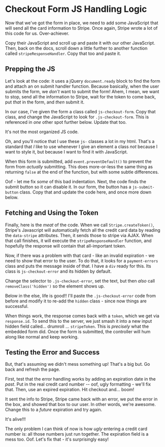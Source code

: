 # Checkout Form JS Handling Logic

Now that we've got the form in place, we need to add some JavaScript that will send
all the card information to Stripe. Once again, Stripe wrote a lot of this code for
us. Over-achiever.

Copy their JavaScript and scroll up and paste it with our other JavaScript. Then,
back on the docs, scroll down a little further to another function called `stripeResponseHandler`.
Copy that too and paste it.

## Prepping the JS

Let's look at the code: it uses a jQuery `document.ready` block to find the form
and attach an on submit handler function. Because basically, when the user submits
the form, we *don't* want to submit the form! Ahem, I mean, we want to stop, send
all the information to Stripe, wait for the token to come back, put *that* in the
form, and *then* submit it.

In our case, I've given the form a class called `js-checkout-form`. Copy that class,
and change the JavaScript to look for `.js-checkout-form`. This is referenced in
*one* other spot further below. Update that too.

It's not the most organized JS code.

Oh, and you'll notice that I use these `js-` classes a lot in my html. That's
a standard that *I* like to use whenever I give an element a class *not* because
I want to style it, but because I want to find it with JavaScript.

When this form is submitted, add `event.preventDefault()` to prevent the form from
*actually* submitting. This does more-or-less the same thing as returning `false`
at the end of the function, but with some subtle differences. 

Oof - let me fix *some* of this bad indentation. Next, the code finds the submit
button so it can disable it. In our form, the button has a `js-submit-button` class.
Copy that and update the code here, and once more down below.

## Fetching and Using the Token

Finally, here is the *meat* of the code. When we call `Stripe.createToken()`, Stripe's
Javascript will automatically fetch all the credit card data by reading the `data-stripe`
attributes. Then, it sends those to stripe via AJAX. When that call finishes, it
will execute the `stripeResponseHandler` function, and hopefully the response will
contain that all-important token.

Now, if there was a problem with that card - like an invalid expiration - we need
to show that error to the user. To do that, it looks for a `payment-errors` class
and puts the message inside of that. I have a `div` ready for this. Its class is
`js-checkout-error` and its hidden by default.

Change the selector to `.js-checkout-error`, set the text, but then *also* call
`removeClass('hidden')` so the element shows up.

Below in the else, life is good!! I'll paste the `.js-checkout-error` code
from before and modify it to re-add the `hidden` class - since now things are successful.

When things work, the response comes back with a `token`, which we get via `response.id`.
To send this to the server, we just smash it into a new input hidden field called...
drumroll ... `stripeToken`. This is *precisely* what the embedded form did. Once
the form is submitted, the controller will hum along like normal and keep working.

## Testing the Error and Success

But, that's assuming we didn't mess something up! That's a big but. Go back and refresh
the page.

First, test that the error handling works by adding an expiration date in the *past*.
Put in the real credit card number -- oof, ugly formatting - we'll fix that. Then,
use an expired expiration. Hit checkout and... boom! 

It sent the info to Stripe, Stripe came back with an error, we put the error in the
box, and showed that box to our user. In other words, we're awesome. Change this
to a *future* expiration and try again.

It's alive!!!

The only problem I can think of now is how *ugly* entering a credit card number is:
all those numbers just run together. The expiration field is a mess too. Oof. Let's
fix that - it's surprisingly easy!
